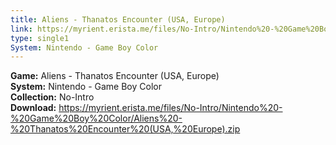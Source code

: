 ```yaml
---
title: Aliens - Thanatos Encounter (USA, Europe)
link: https://myrient.erista.me/files/No-Intro/Nintendo%20-%20Game%20Boy%20Color/Aliens%20-%20Thanatos%20Encounter%20(USA,%20Europe).zip
type: single1
System: Nintendo - Game Boy Color
---
```

<b>Game:</b> Aliens - Thanatos Encounter (USA, Europe)<br>
<b>System:</b> Nintendo - Game Boy Color<br>
<b>Collection:</b> No-Intro<br>
<b>Download:</b> https://myrient.erista.me/files/No-Intro/Nintendo%20-%20Game%20Boy%20Color/Aliens%20-%20Thanatos%20Encounter%20(USA,%20Europe).zip